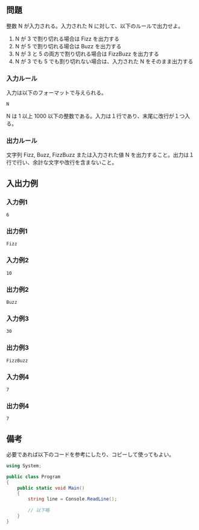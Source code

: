 ## 問題

整数 N が入力される。入力された N に対して、以下のルールで出力せよ。

1. N が 3 で割り切れる場合は Fizz を出力する
2. N が 5 で割り切れる場合は Buzz を出力する
3. N が 3 と 5 の両方で割り切れる場合は FizzBuzz を出力する
4. N が 3 でも 5 でも割り切れない場合は、入力された N をそのまま出力する

### 入力ルール

入力は以下のフォーマットで与えられる。

```plain
N
```

N は 1 以上 1000 以下の整数である。入力は１行であり、末尾に改行が１つ入る。

### 出力ルール

文字列 Fizz, Buzz, FizzBuzz または入力された値 N を出力すること。出力は１行で行い、余計な文字や改行を含まないこと。

## 入出力例

### 入力例1

```plain
6
```

### 出力例1

```plain
Fizz
```

### 入力例2

```plain
10
```

### 出力例2

```plain
Buzz
```

### 入力例3

```plain
30
```

### 出力例3

```plain
FizzBuzz
```

### 入力例4

```plain
7
```

### 出力例4

```plain
7
```

## 備考

必要であれば以下のコードを参考にしたり、コピーして使ってもよい。

```c#
using System;

public class Program
{
    public static void Main()
    {
        string line = Console.ReadLine();
        
        // 以下略
    }
}
```

